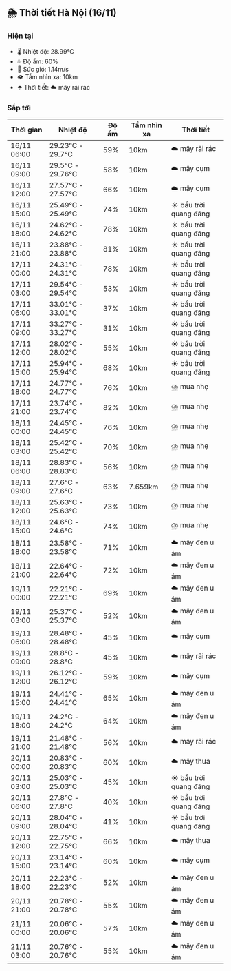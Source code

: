 ## 🌦️ Thời tiết Hà Nội (16/11)

### Hiện tại

- 🌡️ Nhiệt độ: 28.99℃
- 💦 Độ ẩm: 60%
- 💨 Sức gió: 1.14m/s
- 👁️ Tầm nhìn xa: 10km
- ☂️ Thời tiết: ☁️ mây rải rác

### Sắp tới

| Thời gian | Nhiệt độ | Độ ẩm | Tầm nhìn xa | Thời tiết |
| --- | --- | --- | --- | --- |
| 16/11 06:00 | 29.23℃ - 29.7℃ | 59% | 10km | ☁️ mây rải rác |
| 16/11 09:00 | 29.5℃ - 29.76℃ | 58% | 10km | ☁️ mây cụm |
| 16/11 12:00 | 27.57℃ - 27.57℃ | 66% | 10km | ☁️ mây cụm |
| 16/11 15:00 | 25.49℃ - 25.49℃ | 74% | 10km | ☀️ bầu trời quang đãng |
| 16/11 18:00 | 24.62℃ - 24.62℃ | 78% | 10km | ☀️ bầu trời quang đãng |
| 16/11 21:00 | 23.88℃ - 23.88℃ | 81% | 10km | ☀️ bầu trời quang đãng |
| 17/11 00:00 | 24.31℃ - 24.31℃ | 78% | 10km | ☀️ bầu trời quang đãng |
| 17/11 03:00 | 29.54℃ - 29.54℃ | 53% | 10km | ☀️ bầu trời quang đãng |
| 17/11 06:00 | 33.01℃ - 33.01℃ | 37% | 10km | ☀️ bầu trời quang đãng |
| 17/11 09:00 | 33.27℃ - 33.27℃ | 31% | 10km | ☀️ bầu trời quang đãng |
| 17/11 12:00 | 28.02℃ - 28.02℃ | 55% | 10km | ☀️ bầu trời quang đãng |
| 17/11 15:00 | 25.94℃ - 25.94℃ | 68% | 10km | ☀️ bầu trời quang đãng |
| 17/11 18:00 | 24.77℃ - 24.77℃ | 76% | 10km | ⛈️ mưa nhẹ |
| 17/11 21:00 | 23.74℃ - 23.74℃ | 82% | 10km | ⛈️ mưa nhẹ |
| 18/11 00:00 | 24.45℃ - 24.45℃ | 76% | 10km | ⛈️ mưa nhẹ |
| 18/11 03:00 | 25.42℃ - 25.42℃ | 70% | 10km | ⛈️ mưa nhẹ |
| 18/11 06:00 | 28.83℃ - 28.83℃ | 56% | 10km | ⛈️ mưa nhẹ |
| 18/11 09:00 | 27.6℃ - 27.6℃ | 63% | 7.659km | ⛈️ mưa nhẹ |
| 18/11 12:00 | 25.63℃ - 25.63℃ | 73% | 10km | ⛈️ mưa nhẹ |
| 18/11 15:00 | 24.6℃ - 24.6℃ | 74% | 10km | ⛈️ mưa nhẹ |
| 18/11 18:00 | 23.58℃ - 23.58℃ | 71% | 10km | ☁️ mây đen u ám |
| 18/11 21:00 | 22.64℃ - 22.64℃ | 72% | 10km | ☁️ mây đen u ám |
| 19/11 00:00 | 22.21℃ - 22.21℃ | 69% | 10km | ☁️ mây đen u ám |
| 19/11 03:00 | 25.37℃ - 25.37℃ | 52% | 10km | ☁️ mây đen u ám |
| 19/11 06:00 | 28.48℃ - 28.48℃ | 45% | 10km | ☁️ mây cụm |
| 19/11 09:00 | 28.8℃ - 28.8℃ | 45% | 10km | ☁️ mây rải rác |
| 19/11 12:00 | 26.12℃ - 26.12℃ | 59% | 10km | ☁️ mây cụm |
| 19/11 15:00 | 24.41℃ - 24.41℃ | 65% | 10km | ☁️ mây đen u ám |
| 19/11 18:00 | 24.2℃ - 24.2℃ | 64% | 10km | ☁️ mây đen u ám |
| 19/11 21:00 | 21.48℃ - 21.48℃ | 56% | 10km | ☁️ mây rải rác |
| 20/11 00:00 | 20.83℃ - 20.83℃ | 60% | 10km | ☁️ mây thưa |
| 20/11 03:00 | 25.03℃ - 25.03℃ | 45% | 10km | ☀️ bầu trời quang đãng |
| 20/11 06:00 | 27.8℃ - 27.8℃ | 40% | 10km | ☀️ bầu trời quang đãng |
| 20/11 09:00 | 28.04℃ - 28.04℃ | 41% | 10km | ☀️ bầu trời quang đãng |
| 20/11 12:00 | 22.75℃ - 22.75℃ | 66% | 10km | ☁️ mây thưa |
| 20/11 15:00 | 23.14℃ - 23.14℃ | 60% | 10km | ☁️ mây cụm |
| 20/11 18:00 | 22.23℃ - 22.23℃ | 52% | 10km | ☁️ mây đen u ám |
| 20/11 21:00 | 20.78℃ - 20.78℃ | 55% | 10km | ☁️ mây đen u ám |
| 21/11 00:00 | 20.06℃ - 20.06℃ | 57% | 10km | ☁️ mây đen u ám |
| 21/11 03:00 | 20.76℃ - 20.76℃ | 55% | 10km | ☁️ mây đen u ám |
